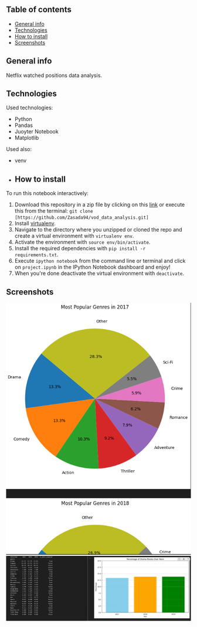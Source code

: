 ## Table of contents

- [General info](#general-info)
- [Technologies](#technologies)
- [How to install](#how-to-install)
- [Screenshots](#screenshots)

## General info

Netflix watched positions data analysis.

## Technologies

Used technologies:

- Python
- Pandas
- Juoyter Notebook
- Matplotlib

Used also:

- venv

- ## How to install

To run this notebook interactively:

1. Download this repository in a zip file by clicking on this [link](https://github.com/Zasada94/vod_data_analysis/achive.master.zip) or execute this from the terminal:
`git clone [https://github.com/Zasada94/vod_data_analysis.git]`
2. Install [virtualenv](http://virtualenv.readthedocs.org/en/latest/installation.html).
3. Navigate to the directory where you unzipped or cloned the repo and create a virtual environment with `virtualenv env`.
4. Activate the environment with `source env/bin/activate`.
5. Install the required dependencies with `pip install -r requirements.txt`.
6. Execute `ipython notebook` from the command line or terminal and  click on `project.ipynb` in the IPython Notebook dashboard and enjoy!
7. When you're done deactivate the virtual environment with `deactivate`.

## Screenshots

![screenshot](./screenshots/1.png)
![screenshot](./screenshots/2.png)
